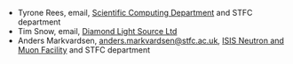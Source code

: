 * Tyrone Rees, email, [Scientific Computing Department](https://www.scd.stfc.ac.uk) and STFC department
* Tim Snow, email, [Diamond Light Source Ltd](https://www.diamond.ac.uk)
* Anders Markvardsen, anders.markvardsen@stfc.ac.uk, [ISIS Neutron and Muon Facility](https://www.isis.stfc.ac.uk) and STFC department
